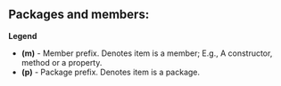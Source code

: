 ## Packages and members:
**Legend** 
- **(m)** - Member prefix.  Denotes item is a member;  E.g., A constructor, method or a property.
- **(p)** - Package prefix.  Denotes item is a package.
